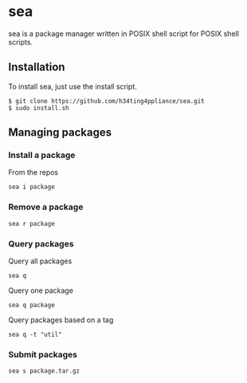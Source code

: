 # sea
sea is a package manager written in POSIX shell script for POSIX shell scripts.

## Installation
To install sea, just use the install script.

```
$ git clone https://github.com/h34ting4ppliance/sea.git
$ sudo install.sh
```

## Managing packages

### Install a package

From the repos
```
sea i package
```

### Remove a package

```
sea r package
```

### Query packages

Query all packages
```
sea q
```

Query one package
```
sea q package
```

Query packages based on a tag
```
sea q -t "util"
```

### Submit packages

```
sea s package.tar.gz
```
